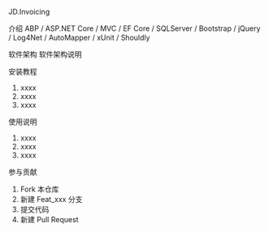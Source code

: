 JD.Invoicing

介绍
ABP / ASP.NET Core / MVC / EF Core / SQLServer / Bootstrap / jQuery / Log4Net / AutoMapper / xUnit / Shouldly

软件架构
软件架构说明

安装教程

1. xxxx
2. xxxx
3. xxxx

使用说明

1. xxxx
2. xxxx
3. xxxx

参与贡献

1. Fork 本仓库
2. 新建 Feat_xxx 分支
3. 提交代码
4. 新建 Pull Request
